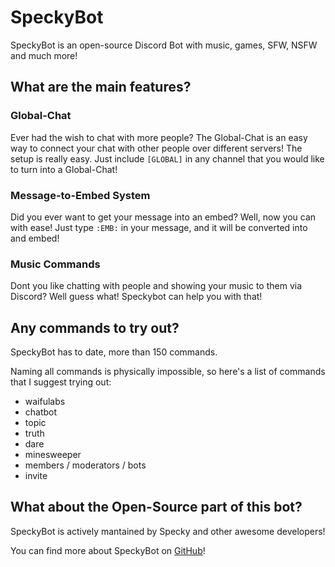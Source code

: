 # SpeckyBot

SpeckyBot is an open-source Discord Bot with music, games, SFW, NSFW and much more!

## What are the main features?

### Global-Chat

Ever had the wish to chat with more people?
The Global-Chat is an easy way to connect your chat with other people over different servers!
The setup is really easy. Just include `[GLOBAL]` in any channel that you would like to turn into a Global-Chat!

### Message-to-Embed System

Did you ever want to get your message into an embed?
Well, now you can with ease! Just type `:EMB:` in your message, and it will be converted into and embed!

### Music Commands

Dont you like chatting with people and showing your music to them via Discord?
Well guess what! Speckybot can help you with that!

## Any commands to try out?

SpeckyBot has to date, more than 150 commands.

Naming all commands is physically impossible, so here's a list of commands that I suggest trying out:
- waifulabs
- chatbot
- topic
- truth
- dare
- minesweeper
- members / moderators / bots
- invite

## What about the Open-Source part of this bot?

SpeckyBot is actively mantained by Specky and other awesome developers!

You can find more about SpeckyBot on [GitHub](https://github.com/SpeckyYT/SpeckyBot)!
